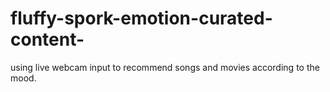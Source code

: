 # fluffy-spork-emotion-curated-content-
using live webcam input to recommend songs and movies according to the mood.
